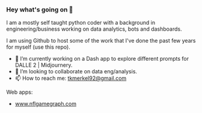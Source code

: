 ### Hey what's going on 👋

I am a mostly self taught python coder with a background in engineering/business working on data analytics, bots and dashboards.

I am using Github to host some of the work that I've done the past few years for myself (use this repo).

- 🔭 I’m currently working on a Dash app to explore different prompts for DALLE 2 | Midjournery.
- 👯 I’m looking to collaborate on data eng/analysis.
- 📫 How to reach me: tkmerkel92@gmail.com

Web apps:
- www.nflgamegraph.com
